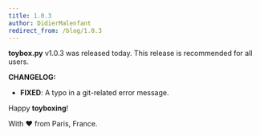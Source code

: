 ```yaml
---
title: 1.0.3
author: DidierMalenfant
redirect_from: /blog/1.0.3
---
```

**toybox.py** v1.0.3 was released today. This release is recommended for all users.

**CHANGELOG:**
- **FIXED**: A typo in a git-related error message.

Happy **toyboxing**!

With ❤️ from Paris, France.
